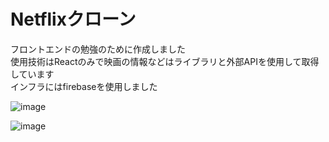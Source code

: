 # Netflixクローン
フロントエンドの勉強のために作成しました  
使用技術はReactのみで映画の情報などはライブラリと外部APIを使用して取得しています  
インフラにはfirebaseを使用しました

![image](https://user-images.githubusercontent.com/66783124/120881288-f2c68080-c60a-11eb-9f9e-594fbb086a93.png)

![image](https://user-images.githubusercontent.com/66783124/120881301-0376f680-c60b-11eb-9936-eb88aa01e0ba.png)
